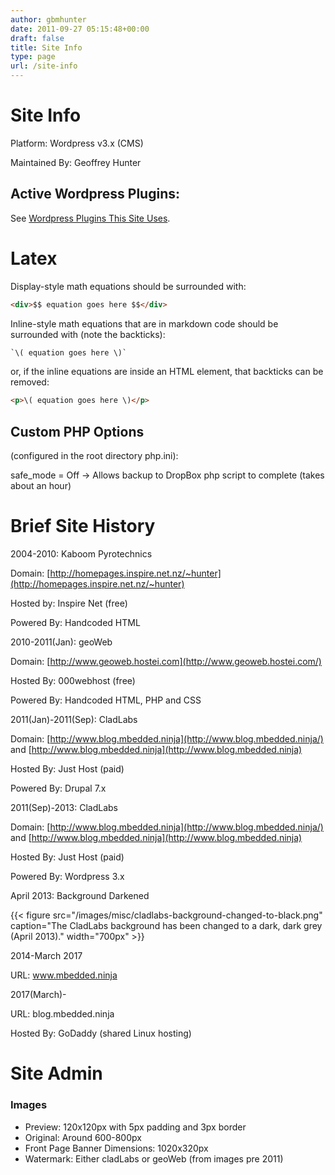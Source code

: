 ```yaml
---
author: gbmhunter
date: 2011-09-27 05:15:48+00:00
draft: false
title: Site Info
type: page
url: /site-info
---
```


# Site Info
Platform: Wordpress v3.x (CMS)  

Maintained By: Geoffrey Hunter  

## Active Wordpress Plugins:

See [Wordpress Plugins This Site Uses](http://blog.mbedded.ninja/programming/website-design/wordpress/wordpress-plugins-that-this-site-uses).

# Latex

Display-style math equations should be surrounded with:

```html
<div>$$ equation goes here $$</div>
```

Inline-style math equations that are in markdown code should be surrounded with (note the backticks):

```html
`\( equation goes here \)`
```

or, if the inline equations are inside an HTML element, that backticks can be removed:

```html
<p>\( equation goes here \)</p>
```

## Custom PHP Options

(configured in the root directory php.ini):

safe_mode = Off  -> Allows backup to DropBox php script to complete (takes about an hour)

# Brief Site History

2004-2010: Kaboom Pyrotechnics  

 Domain: [http://homepages.inspire.net.nz/~hunter](http://homepages.inspire.net.nz/~hunter)  

 Hosted by: Inspire Net (free)  

 Powered By: Handcoded HTML

2010-2011(Jan): geoWeb  

 Domain: [http://www.geoweb.hostei.com](http://www.geoweb.hostei.com/)  

 Hosted By: 000webhost (free)  

 Powered By: Handcoded HTML, PHP and CSS

2011(Jan)-2011(Sep): CladLabs  

 Domain: [http://www.blog.mbedded.ninja](http://www.blog.mbedded.ninja/) and [http://www.blog.mbedded.ninja](http://www.blog.mbedded.ninja)  

 Hosted By: Just Host (paid)  

 Powered By: Drupal 7.x

2011(Sep)-2013: CladLabs  

 Domain: [http://www.blog.mbedded.ninja](http://www.blog.mbedded.ninja/) and [http://www.blog.mbedded.ninja](http://www.blog.mbedded.ninja)  

 Hosted By: Just Host (paid)  

 Powered By: Wordpress 3.x

April 2013: Background Darkened

{{< figure src="/images/misc/cladlabs-background-changed-to-black.png" caption="The CladLabs background has been changed to a dark, dark grey (April 2013)."  width="700px" >}}


2014-March 2017  

URL: www.mbedded.ninja  

  
2017(March)-  

URL: blog.mbedded.ninja  

Hosted By: GoDaddy (shared Linux hosting)


# Site Admin

### Images

* Preview: 120x120px with 5px padding and 3px border
* Original: Around 600-800px
* Front Page Banner Dimensions: 1020x320px
* Watermark: Either cladLabs or geoWeb (from images pre 2011)
